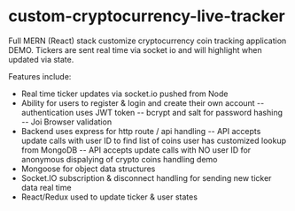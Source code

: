 # custom-cryptocurrency-live-tracker
Full MERN (React) stack customize cryptocurrency coin tracking application DEMO. Tickers 
are sent real time via socket io and will highlight when updated via state.

Features include:

- Real time ticker updates via socket.io pushed from Node
- Ability for users to register & login and create their own account
--     authentication uses JWT token
--     bcrypt and salt for password hashing
--     Joi Browser validation
- Backend uses express for http route / api handling
--     API accepts update calls with user ID to find list of coins user has customized lookup from MongoDB
--     API accepts update calls with NO user ID for anonymous dispalying of crypto coins handling demo
- Mongoose for object data structures
- Socket.IO subscription & disconnect handling for sending new ticker data real time
- React/Redux used to update ticker & user states
